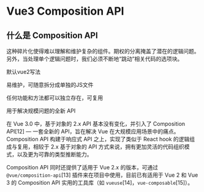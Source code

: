 # Vue3 Composition API

## 什么是 Composition API



这种碎片化使得难以理解和维护复杂的组件。期权的分离掩盖了潜在的逻辑问题。另外，当处理单个逻辑问题时，我们必须不断地“跳动”相关代码的选项块。


默认vue2写法


易维护，可随意拆分成单独的JS文件


任何功能和方法都可以独立存在，可复用



用于解决规模问题的全新 API


在 Vue 3.0 中，基于对象的 2.x API 基本没有变化，并引入了 Composition API[12] — 一套全新的 API，旨在解决 Vue 在大规模应用场景中的痛点。Composition API 构建于响应式 API 之上，实现了类似于 React hook 的逻辑组成与复用，相较于 2.x 基于对象的 API 方式来说，拥有更加灵活的代码组织模式，以及更为可靠的类型推断能力。

Composition API 同时还提供了适用于 Vue 2.x 的版本，可通过 `@vue/composition-api`[13] 插件来在项目中使用，目前已有适用于 Vue 2 和 Vue 3 的 Composition API 实用的工具库（如 `vueuse`[14]，`vue-composable`[15]）。